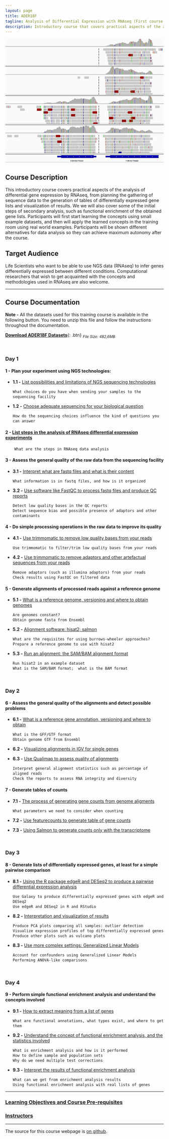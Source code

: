 ```yaml
---
layout: page
title: ADER18F
tagline: Analysis of Differential Expression with RNAseq (First course in 2018)
description: Introductory course that covers practical aspects of the analysis of differential gene expression by RNAseq
---
```

![](./pages/images/Entry_index_image.jpg)

## Course Description
This introductory course covers practical aspects of the analysis of differential gene expression by RNAseq, from planning the gathering of sequence data to the generation of tables of differentially expressed gene lists and visualization of results. We we will also cover some of the initial steps of secondary analysis, such as functional enrichment of the obtained gene lists. Participants will first start learning the concepts using small example datasets, and then will apply the learned concepts in the training room using real world examples. Participants will be shown different alternatives for data analysis so they can achieve maximum autonomy after the course.


## Target Audience
Life Scientists who want to be able to use NGS data (RNAseq) to infer genes differentially expressed between different conditions. Computational researchers that wish to get acquainted with the concepts and methodologies used in RNAseq are also welcome. 

---

## Course Documentation

**Note -** All the datasets used for this training course is available in the following button. You need to unzip this file and follow the instructions throughout the documentation.

[**Download ADER18F Datasets**](https://github.com/GTPB/ADER18S/archive/data.zip){: .btn} <sub><i>File Size: 482,6MB</i></sub>

<br/>

### Day 1

#### 1 - Plan your experiment using NGS technologies:
+ **1.1 -** [List possibilities and limitations of NGS sequencing technologies](pages/L01_L02.md)

      What choices do you have when sending your samples to the sequencing facility

+ **1.2 -** [Choose adequate sequencing for your biological question](pages/L01_L02.md#LO1)

      How do the sequencing choices influence the kind of questions you can answer


#### 2 - [List steps in the analysis of RNAseq differential expression experiments](pages/L01_L02.md#LO2) 
        What are the steps in RNAseq data analysis


#### 3 - Assess the general quality of the raw data from the sequencing facility
+ **3.1 -** [Interpret what are fastq files and what is their content](pages/L03.md)
		    
      What information is in fastq files, and how is it organized
    
+ **3.2 -** [Use software like FastQC to process fastq files and produce QC reports](pages/L03.md#LO3.2)
		    
      Detect low quality bases in the QC reports  
      Detect sequence bias and possible presence of adaptors and other contaminants


#### 4 - Do simple processing operations in the raw data to improve its quality
+ **4.1 -** [Use  trimmomatic to remove low quality bases from your reads](pages/L04.md)
		    
      Use trimmomatic to filter/trim low quality bases from your reads

+ **4.2 -** [Use trimmomatic to remove adaptors and other artefactual sequences from your reads](pages/L04.md#LO4.2)
		
      Remove adaptors (such as illumina adaptors) from your reads
      Check results using FastQC on filtered data



#### 5 - Generate alignments of processed reads against a reference genome
+ **5.1 -** [What is a reference genome, versioning and where to obtain genomes](pages/L05.md)
		
      Are genomes constant?
      Obtain genome fasta from Ensembl
       
+ **5.2 -** [Alignment software: hisat2; salmon](pages/L05.md#LO5.2)
		  
      What are the requisites for using burrows-wheeler approaches?
      Prepare a reference genome to use with hisat2
      
+ **5.3 -** [Run an alignment: the SAM/BAM alignment format](pages/L05.md#LO5.3)
		
      Run hisat2 in an example dataset
      What is the SAM/BAM format;  what is the BAM format

<br/>

### Day 2

#### 6 - Assess the general quality of the alignments and detect possible problems
+ **6.1 -** [What is a reference gene annotation, versioning and where to obtain](pages/L06.md)
		  
      What is the GFF/GTF format
      Obtain genome GTF from Ensembl

+ **6.2 -** [Visualizing alignments in IGV for single genes](pages/L06.md#LO6.2)

+ **6.3 -** [Use Qualimap to assess quality of alignments](pages/L06.md#LO6.3)
		
      Interpret general alignment statistics such as percentage of aligned reads
      Check the reports to assess RNA integrity and diversity


#### 7 - Generate tables of counts
+ **7.1 -** [The process of generating gene counts from genome aligments](pages/L07.md)
		
      What parameters we need to consider when counting

+ **7.2 -** [Use featurecounts to generate table of gene counts](pages/L07.md#LO7.2)

      
+ **7.3 -** [Using Salmon to generate counts only with the transcriptome](pages/L07.md#LO7.3)


<br/>

### Day 3
#### 8 - Generate lists of differentially expressed genes, at least for a simple pairwise comparison
+ **8.1 -** [Using the R package edgeR and DESeq2 to produce a pairwise differential expression analysis](pages/L08.md)
		  
      Use Galaxy to produce differentially expressed genes with edgeR and DESeq2
      Use edgeR and DESeq2 in R and RStudio

+ **8.2 -** [Interpretation and visualization of results](pages/L08.md#LO8.2)
		  
      Produce PCA plots comparing all samples: outlier detection
      Visualize expression profiles of top differentially expressed genes
      Produce other plots such as vulcano plots

+ **8.3 -** [Use more complex settings: Generalized Linear Models](pages/L08.md#LO8.3)
      
      Account for confounders using Generalized Linear Models
      Performing ANOVA-like comparisons

<br/>

### Day 4
#### 9 - Perform simple functional enrichment analysis and understand the concepts involved
+ **9.1 -** [How to extract meaning from a list of genes](pages/L09.md)

      What are functional annotations, what types exist, and where to get them

+ **9.2 -** [Understand the concept of functional enrichment analysis, and the statistics involved](pages/L09.md#LO9.2)
		
      What is enrichment analysis and how is it performed
      How to define sample and population sets
      Why do we need multiple test corrections

+ **9.3 -** [Interpret the results of functional enrichment analysis](pages/L09.md#LO9.3)
		  
      What can we get from enrichment analysis results
      Using functional enrichment analysis with real lists of genes

---

### [Learning Objectives and Course Pre-requisites](pages/objectives_prerequisites.md)

### [Instructors](pages/instructors.md)

---

The source for this course webpage is [on github](https://github.com/GTPB/ADER18F).

